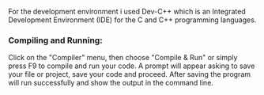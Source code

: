 For the development environment i used Dev-C++ which  is an Integrated Development Environment (IDE) for the C and C++ programming languages.

### Compiling and Running:

Click on the "Compiler" menu, then choose "Compile & Run" or simply press F9 to compile and run your code.
A prompt will appear asking to save your file or project, save your code and proceed.
After saving the program will run successfully and show the output in the command line.
